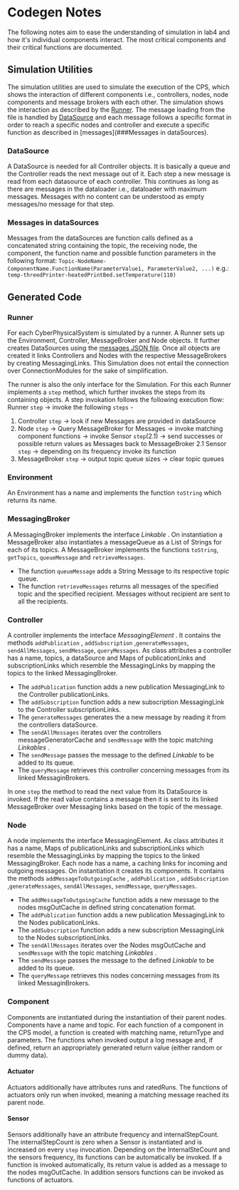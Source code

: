 # Codegen Notes
The following notes aim to ease the understanding of simulation in lab4 and how it's individual components interact. The most critical components and their critical functions are documented.

## Simulation Utilities
The simulation utilities are used to simulate the execution of the CPS, which shows the interaction of different components i.e., controllers, nodes, node components and message brokers with each other. The simulation shows the interaction as described by the [Runner](###Runner). The message loading from the file is handled by [DataSource](###DataSource) and each message follows a specific format in order to reach a specific nodes and controller and execute a specific function as described in [messages](###Messages in dataSources). 


### DataSource
A DataSource is needed for all Controller objects. It is basically a queue and the Controller reads the next message out of it. Each step a new message is read from each datasource of each controller. This continues as long as there are messages in the dataloader i.e., dataloader with maximum messages. Messages with no content can be understood as empty messages/no message for that step.


### Messages in dataSources
Messages from the dataSources are function calls defined as a concatenated string containing the topic, the receiving node, the component, the function name and possible function parameters in the following format:
``Topic-NodeName-ComponentName.FunctionName(ParameterValue1, ParameterValue2, ...)``
e.g.: ``temp-threedPrinter-heatedPrintBed.setTemperature(110)``

## Generated Code

### Runner
For each CyberPhysicalSystem is simulated by a runner. A Runner sets up the Environment, Controller, MessageBroker and Node objects. It further creates DataSources using the [messages JSON file](https://github.com/MEws22/lab4Template/blob/master/cpsml.codegen/scenarios/productionCPSScenario.json). Once all objects are created it links Controllers and Nodes with the respective MessageBrokers by creating MessagingLinks. This Simulation does not entail the connection over ConnectionModules for the sake of simplification.

The runner is also the only interface for the Simulation. For this each Runner implements a ``step`` method, which further invokes the steps from its containing objects.
A step invokation follows the following execution flow:
Runner ``step`` -> invoke the following ``steps`` -
1.  Controller ``step`` -> look if new Messages are provided in dataSource
2.  Node ``step`` -> Query MessageBroker for Messages -> invoke matching component functions -> invoke Sensor ``step``(2.1) -> send successes or possible return values as Messages back to MessageBroker
	2.1 Sensor ``step`` -> depending on its frequency invoke its function
3.  MessageBroker ``step`` -> output topic queue sizes -> clear topic queues

### Environment
An Environment has a name and implements the function ``toString`` which returns its name.

### MessagingBroker
A MessagingBroker implements the interface _Linkable_ . On instantiation a MessageBroker also instantiates a messageQueue as a List of Strings for each of its topics. A MessageBroker implements the functions ``toString``, ``getTopics``, ``queueMessage`` and ``retrieveMessages``.
*   The function ``queueMessage`` adds a String Message to its respective topic queue.
*   The function ``retrieveMessages`` returns all messages of the specified topic and the specified recipient. Messages without recipient are sent to all the recipients.

### Controller
A controller implements the interface _MessagingElement_ . It contains the methods ``addPublication`` , ``addSubscription`` ,``generateMessages``, ``sendAllMessages``, ``sendMessage``,  ``queryMessages``.
As class attributes a controller has a name, topics, a dataSource and Maps of publicationLinks and subscriptionLinks which resemble the MessagingLinks by mapping the topics to the linked MessagingBroker.

*   The ``addPublication`` function adds a new publication MessagingLink to the Controller publicationLinks.
*   The ``addSubscription`` function adds a new subscription MessagingLink to the Controller subscriptionLinks.
*   The ``generateMessages`` generates the a new message by reading it from the controllers dataSource.
*   The ``sendAllMessages`` iterates over the controllers messageGeneratorCache and ``sendMessage`` with the topic matching _Linkables_ .
*   The ``sendMessage`` passes the message to the defined _Linkable_ to be added to its queue.
*   The ``queryMessage`` retrieves this controller concerning messages from its linked MessaginBrokers.

In one ``step`` the method to read the next value from its DataSource is invoked. If the read value contains a message then it is sent to its linked MessageBroker over Messaging links based on the topic of the message. 

### Node
A node implements the interface MessagingElement. As class attributes it has a name, Maps of publicationLinks and subscriptionLinks which resemble the MessagingLinks by mapping the topics to the linked MessagingBroker. Each node has a name, a caching links for incoming and outgoing messages. On instantiation it creates its components. It contains the methods ``addMessageToOutgoingCache`` , ``addPublication`` , ``addSubscription`` ,``generateMessages``, ``sendAllMessages``, ``sendMessage``,  ``queryMessages``.
*   The ``addMessageToOutgoingCache`` function adds a new message to the nodes msgOutCache in defined string concatenation format.
*   The ``addPublication`` function adds a new publication MessagingLink to the Nodes publicationLinks.
*   The ``addSubscription`` function adds a new subscription MessagingLink to the Nodes subscriptionLinks.
*   The ``sendAllMessages`` iterates over the Nodes msgOutCache and ``sendMessage`` with the topic matching _Linkables_ .
*   The ``sendMessage`` passes the message to the defined _Linkable_ to be added to its queue.
*   The ``queryMessage`` retrieves this nodes concerning messages from its linked MessaginBrokers.

### Component
Components are instantiated during the instantiation of their parent nodes. Components have a name and topic. For each function of a component in the CPS model, a function is created with matching name, returnType and parameters.
The functions when invoked output a log message and, if defined, return an appropriately generated return value (either random or dummy data).

#### Actuator
Actuators additionally have attributes runs and ratedRuns.
The functions of actuators only run when invoked, meaning a matching message reached its parent node.

#### Sensor
Sensors additionally have an attribute frequency and internalStepCount. The internalStepCount is zero when a Sensor is instantiated and is increased on every ``step`` invocation.
Depending on the InternalSteCount and the sensors frequency, its functions can be automatically be invoked. If a function is invoked automatically, its return value is added as a message to the nodes msgOutCache.
In addition sensors functions can be invoked as functions of actuators.
